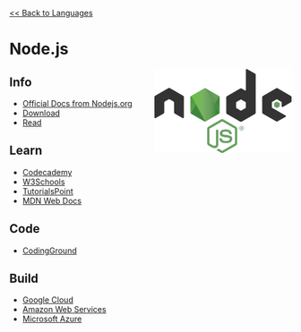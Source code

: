 <style>
img {
    height: 150px;
    float: right;
    position: sticky;
    top: 50px;
}
</style>

<a href=".">&lt;&lt; Back to Languages</a>

# Node.js

<img src="logos/Nodejs.png" />

## Info
- [Official Docs from Nodejs.org](https://nodejs.org/en/docs/)
- [Download](https://nodejs.org/en/)
- [Read](https://en.wikipedia.org/wiki/Node.js)

## Learn
- [Codecademy](https://www.codecademy.com/learn/learn-node-js)
- [W3Schools](https://www.w3schools.com/nodejs/default.asp)
- [TutorialsPoint](https://www.tutorialspoint.com/nodejs/index.htm)
- [MDN Web Docs](https://developer.mozilla.org/en-US/docs/Learn/Server-side/Express_Nodejs)

## Code
- [CodingGround](https://www.tutorialspoint.com/execute_nodejs_online.php)

## Build
- [Google Cloud](https://cloud.google.com/nodejs)
- [Amazon Web Services](https://aws.amazon.com/developer/language/javascript/)
- [Microsoft Azure](https://docs.microsoft.com/azure/javascript/)